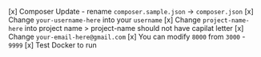 [x] Composer Update - rename `composer.sample.json` -> `composer.json`
[x] Change `your-username-here` into your `username`
[x] Change `project-name-here` into project name > project-name should not have capilat letter
[x] Change `your-email-here@gmail.com`
[x] You can modify `8000` from `3000` - `9999`
[x] Test Docker to run
